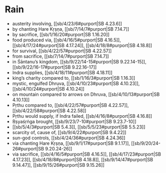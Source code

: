 # Rain

* austerity involving, [[sb/4/23/6#purport|SB 4.23.6]]
* by chanting Hare Kṛṣṇa, [[sb/7/14/7#purport|SB 7.14.7]]
* by sacrifice, [[sb/1/16/20#purport|SB 1.16.20]]
* food produced via, [[sb/4/16/5#purport|SB 4.16.5]], [[sb/4/17/24#purport|SB 4.17.24]], [[sb/4/18/8#purport|SB 4.18.8]]
* for survival, [[sb/4/22/57#purport|SB 4.22.57]]
* from sacrifice, [[sb/7/14/7#purport|SB 7.14.7]]
* in Śāntanu’s kingdom, [[sb/9/22/14-15#purport|SB 9.22.14-15]], [[sb/9/22/16-17#purport|SB 9.22.16-17]]
* Indra supplies, [[sb/4/18/11#purport|SB 4.18.11]]
* king’s charity compared to, [[sb/1/16/3#purport|SB 1.16.3]]
* mystic, engulfed Dhruva, [[sb/4/10/23#purport|SB 4.10.23]], [[sb/4/10/24#purport|SB 4.10.24]]
* on mountain compared to arrows on Dhruva, [[sb/4/10/13#purport|SB 4.10.13]]
* Pṛthu compared to, [[sb/4/22/57#purport|SB 4.22.57]], [[sb/4/22/58#purport|SB 4.22.58]]
* Pṛthu would supply, if Indra failed, [[sb/4/16/8#purport|SB 4.16.8]]
* Ṛṣyaśṛṅga brought, [[sb/9/23/7-10#purport|SB 9.23.7-10]]
*  [[sb/5/4/3#purport|SB 5.4.3]], [[sb/5/5/23#purport|SB 5.5.23]]
* scarcity of, cause of, [[sb/9/4/22#purport|SB 9.4.22]]
* sun-god controls, [[sb/4/24/36#purport|SB 4.24.36]]
* via chanting Hare Kṛṣṇa, [[sb/9/1/17#purport|SB 9.1.17]], [[sb/9/20/24-26#purport|SB 9.20.24-26]]
* via sacrifice, [[sb/4/16/5#purport|SB 4.16.5]], [[sb/4/17/23#purport|SB 4.17.23]], [[sb/4/18/8#purport|SB 4.18.8]], [[sb/9/14/47#purport|SB 9.14.47]], [[sb/9/15/26#purport|SB 9.15.26]]
